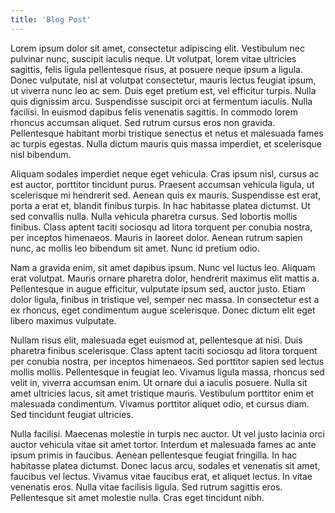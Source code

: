 ```yaml
---
title: 'Blog Post'
---
```


Lorem ipsum dolor sit amet, consectetur adipiscing elit. Vestibulum nec pulvinar nunc, suscipit iaculis neque. Ut volutpat, lorem vitae ultricies sagittis, felis ligula pellentesque risus, at posuere neque ipsum a ligula. Donec vulputate, nisl at volutpat consectetur, mauris lectus feugiat ipsum, ut viverra nunc leo ac sem. Duis eget pretium est, vel efficitur turpis. Nulla quis dignissim arcu. Suspendisse suscipit orci at fermentum iaculis. Nulla facilisi. In euismod dapibus felis venenatis sagittis. In commodo lorem rhoncus accumsan aliquet. Sed rutrum cursus eros non gravida. Pellentesque habitant morbi tristique senectus et netus et malesuada fames ac turpis egestas. Nulla dictum mauris quis massa imperdiet, et scelerisque nisl bibendum.

Aliquam sodales imperdiet neque eget vehicula. Cras ipsum nisl, cursus ac est auctor, porttitor tincidunt purus. Praesent accumsan vehicula ligula, ut scelerisque mi hendrerit sed. Aenean quis ex mauris. Suspendisse est erat, porta a erat et, blandit finibus turpis. In hac habitasse platea dictumst. Ut sed convallis nulla. Nulla vehicula pharetra cursus. Sed lobortis mollis finibus. Class aptent taciti sociosqu ad litora torquent per conubia nostra, per inceptos himenaeos. Mauris in laoreet dolor. Aenean rutrum sapien nunc, ac mollis leo bibendum sit amet. Nunc id pretium odio.

Nam a gravida enim, sit amet dapibus ipsum. Nunc vel luctus leo. Aliquam erat volutpat. Mauris ornare pharetra dolor, hendrerit maximus elit mattis a. Pellentesque in augue efficitur, vulputate ipsum sed, auctor justo. Etiam dolor ligula, finibus in tristique vel, semper nec massa. In consectetur est a ex rhoncus, eget condimentum augue scelerisque. Donec dictum elit eget libero maximus vulputate.

Nullam risus elit, malesuada eget euismod at, pellentesque at nisi. Duis pharetra finibus scelerisque. Class aptent taciti sociosqu ad litora torquent per conubia nostra, per inceptos himenaeos. Sed porttitor sapien sed lectus mollis mollis. Pellentesque in feugiat leo. Vivamus ligula massa, rhoncus sed velit in, viverra accumsan enim. Ut ornare dui a iaculis posuere. Nulla sit amet ultricies lacus, sit amet tristique mauris. Vestibulum porttitor enim et malesuada condimentum. Vivamus porttitor aliquet odio, et cursus diam. Sed tincidunt feugiat ultricies.

Nulla facilisi. Maecenas molestie in turpis nec auctor. Ut vel justo lacinia orci auctor vehicula vitae sit amet tortor. Interdum et malesuada fames ac ante ipsum primis in faucibus. Aenean pellentesque feugiat fringilla. In hac habitasse platea dictumst. Donec lacus arcu, sodales et venenatis sit amet, faucibus vel lectus. Vivamus vitae faucibus erat, et aliquet lectus. In vitae venenatis eros. Nulla vitae facilisis ligula. Sed rutrum sagittis eros. Pellentesque sit amet molestie nulla. Cras eget tincidunt nibh.